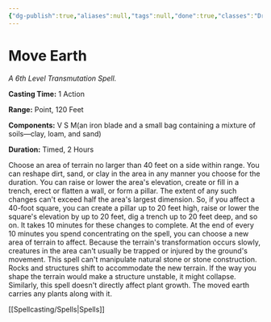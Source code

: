 ```yaml
---
{"dg-publish":true,"aliases":null,"tags":null,"done":true,"classes":"Druid, Sorcerer, Wizard,","spellLevel":6,"school":"Transmutation","source":"PHB","permalink":"/spells/move-earth/","dgHomeLink":false,"dgPassFrontmatter":true}
---
```


# Move Earth
*A 6th Level Transmutation Spell.*

**Casting Time:** 1 Action

**Range:** Point, 120 Feet

**Components:** V S M(an iron blade and a small bag containing a mixture of soils—clay, loam, and sand)

**Duration:** Timed, 2 Hours

Choose an area of terrain no larger than 40 feet on a side within range. You can reshape dirt, sand, or clay in the area in any manner you choose for the duration. You can raise or lower the area's elevation, create or fill in a trench, erect or flatten a wall, or form a pillar. The extent of any such changes can't exceed half the area's largest dimension. So, if you affect a 40-foot square, you can create a pillar up to 20 feet high, raise or lower the square's elevation by up to 20 feet, dig a trench up to 20 feet deep, and so on. It takes 10 minutes for these changes to complete.
At the end of every 10 minutes you spend concentrating on the spell, you can choose a new area of terrain to affect.
Because the terrain's transformation occurs slowly, creatures in the area can't usually be trapped or injured by the ground's movement.
This spell can't manipulate natural stone or stone construction. Rocks and structures shift to accommodate the new terrain. If the way you shape the terrain would make a structure unstable, it might collapse.
Similarly, this spell doesn't directly affect plant growth. The moved earth carries any plants along with it.

[[Spellcasting/Spells|Spells]]